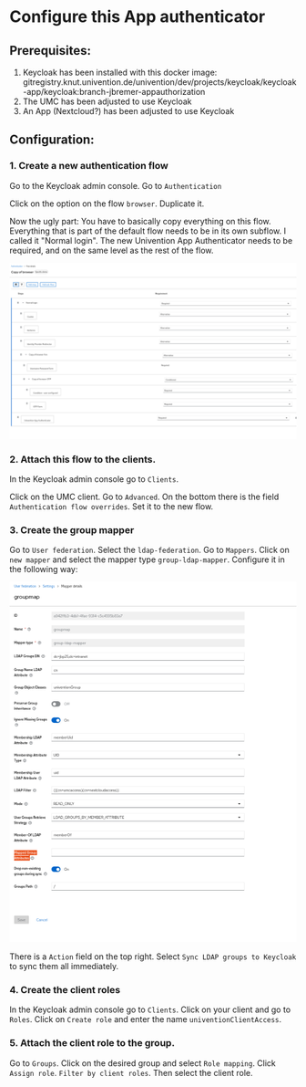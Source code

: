 # Configure this App authenticator

## Prerequisites:
1. Keycloak has been installed with this docker image:
   gitregistry.knut.univention.de/univention/dev/projects/keycloak/keycloak-app/keycloak:branch-jbremer-appauthorization
2. The UMC has been adjusted to use Keycloak
3. An App (Nextcloud?) has been adjusted to use Keycloak

## Configuration:
### 1. Create a new authentication flow

   Go to the Keycloak admin console. Go to `Authentication`

   Click on the option on the flow `browser`. Duplicate it.

   Now the ugly part:
   You have to basically copy everything on this flow.
   Everything that is part of the default flow needs to be in its own subflow. I called it "Normal login".
   The new Univention App Authenticator needs to be required, and on the same level as the rest of the flow.

   ![flow](flow.png "New flow")

### 2. Attach this flow to the clients.
   In the Keycloak admin console go to `Clients`.

   Click on the UMC client. Go to `Advanced`. On the bottom there is the field
   `Authentication flow overrides`. Set it to the new flow.

### 3. Create the group mapper
   Go to `User federation`. Select the `ldap-federation`. Go to `Mappers`.
   Click on `new mapper` and select the mapper type `group-ldap-mapper`.
   Configure it in the following way:

   ![groupmap](groupmapper.png "Group mapper")

   There is a `Action` field on the top right. Select `Sync LDAP groups to Keycloak`
   to sync them all immediately.

### 4. Create the client roles
   In the Keycloak admin console go to `Clients`.
   Click on your client and go to `Roles`.
   Click on `Create role` and enter the name `univentionClientAccess`.

### 5. Attach the client role to the group.
   Go to `Groups`. Click on the desired group and select `Role mapping`.
   Click `Assign role`. `Filter by client roles`.
   Then select the client role.






